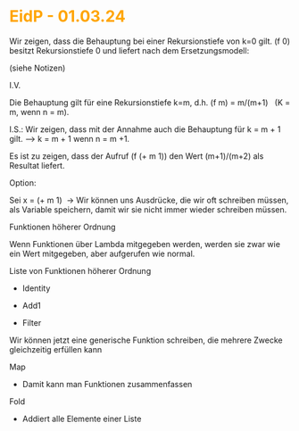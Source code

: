 # <font color = "orange">EidP - 01.03.24</font>
Wir zeigen, dass die Behauptung bei einer Rekursionstiefe von k=0 gilt. (f 0) besitzt Rekursionstiefe 0 und liefert nach dem Ersetzungsmodell: 

(siehe Notizen) 

I.V. 

Die Behauptung gilt für eine Rekursionstiefe k=m, d.h. (f m) = m/(m+1)   (K = m, wenn n = m). 

I.S.: Wir zeigen, dass mit der Annahme auch die Behauptung für k = m + 1 gilt. --> k = m + 1 wenn n = m +1. 

Es ist zu zeigen, dass der Aufruf (f (+ m 1)) den Wert (m+1)/(m+2) als Resultat liefert. 

Option: 

Sei x = (+ m 1)  -> Wir können uns Ausdrücke, die wir oft schreiben müssen, als Variable speichern, damit wir sie nicht immer wieder schreiben müssen. 

Funktionen höherer Ordnung 

Wenn Funktionen über Lambda mitgegeben werden, werden sie zwar wie ein Wert mitgegeben, aber aufgerufen wie normal. 

Liste von Funktionen höherer Ordnung 

- Identity 
    
- Add1 
    
- Filter 
    

Wir können jetzt eine generische Funktion schreiben, die mehrere Zwecke gleichzeitig erfüllen kann 

Map 

- Damit kann man Funktionen zusammenfassen 
    

Fold 

- Addiert alle Elemente einer Liste